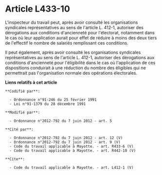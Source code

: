 # Article L433-10

L'inspecteur du travail peut, après avoir consulté les organisations syndicales représentatives au sens de l'article L.
412-1, autoriser des dérogations aux conditions d'ancienneté pour l'électorat, notamment dans le cas où leur application
aurait pour effet de réduire à moins des deux tiers de l'effectif le nombre de salariés remplissant ces conditions. 

Il peut également, après avoir consulté les organisations syndicales représentatives au sens de l'article L. 412-1, autoriser
des dérogations aux conditions d'ancienneté pour l'éligibilité dans le cas où l'application de ces dispositions conduirait à
une réduction du nombre des éligibles qui ne permettrait pas l'organisation normale des opérations électorales.

**Liens relatifs à cet article**

	**Codifié par**:

	  - Ordonnance n°91-246 du 25 février 1991
	  - Loi n°91-1379 du 28 décembre 1991

	**Modifié par**:

	  - Ordonnance n°2012-792 du 7 juin 2012 - art. 5

	**Cité par**:

	  - Ordonnance n°2012-792 du 7 juin 2012 - art. 12 (V)
	  - Ordonnance n°2012-792 du 7 juin 2012 - art. 9 (V)
	  - Code du travail applicable à Mayotte. - art. R433-6 (V)
	  - Code du travail applicable à Mayotte. - art. R442-10 (V)

	**Cite**:

	  - Code du travail applicable à Mayotte. - art. L412-1 (V)
